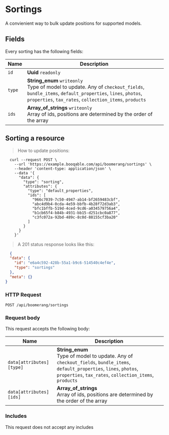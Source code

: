 # Sortings

A convienient way to bulk update positions for supported models.

## Fields
Every sorting has the following fields:

Name | Description
-- | --
`id` | **Uuid** `readonly`<br>
`type` | **String_enum** `writeonly`<br>Type of model to update. Any of `checkout_fields`, `bundle_items`, `default_properties`, `lines`, `photos`, `properties`, `tax_rates`, `collection_items`, `products`
`ids` | **Array_of_strings** `writeonly`<br>Array of ids, positions are determined by the order of the array


## Sorting a resource



> How to update positions:

```shell
  curl --request POST \
    --url 'https://example.booqable.com/api/boomerang/sortings' \
    --header 'content-type: application/json' \
    --data '{
      "data": {
        "type": "sorting",
        "attributes": {
          "type": "default_properties",
          "ids": [
            "966c7039-7c50-4947-ab14-bf2659483cbf",
            "abc4d9b4-0cda-4e59-bbfb-4b28f72d3ab3",
            "bfc1bffb-519d-4ced-9cd6-a034579756a4",
            "b1cb65f4-b84b-4931-bb15-d251cbc0a877",
            "c3fc072a-92bd-489c-8c0d-88155cf3ba20"
          ]
        }
      }
    }'
```

> A 201 status response looks like this:

```json
  {
  "data": {
    "id": "e6a4c592-428b-55a1-b9c6-514540c4ef4e",
    "type": "sortings"
  },
  "meta": {}
}
```

### HTTP Request

`POST /api/boomerang/sortings`

### Request body

This request accepts the following body:

Name | Description
-- | --
`data[attributes][type]` | **String_enum** <br>Type of model to update. Any of `checkout_fields`, `bundle_items`, `default_properties`, `lines`, `photos`, `properties`, `tax_rates`, `collection_items`, `products`
`data[attributes][ids]` | **Array_of_strings** <br>Array of ids, positions are determined by the order of the array


### Includes

This request does not accept any includes